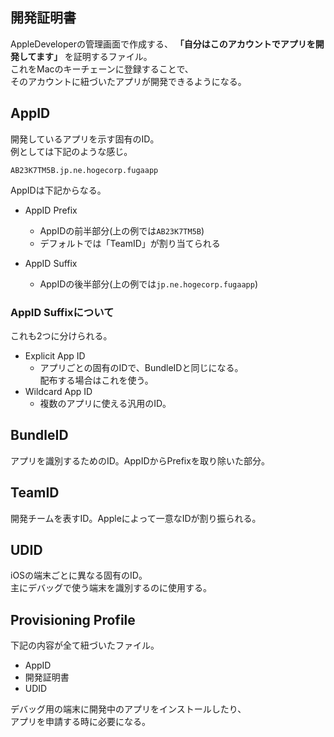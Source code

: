 ## 開発証明書
AppleDeveloperの管理画面で作成する、 **「自分はこのアカウントでアプリを開発してます」** を証明するファイル。  
これをMacのキーチェーンに登録することで、  
そのアカウントに紐づいたアプリが開発できるようになる。

## AppID
開発しているアプリを示す固有のID。  
例としては下記のような感じ。
```
AB23K7TM5B.jp.ne.hogecorp.fugaapp
```

AppIDは下記からなる。

* AppID Prefix
  - AppIDの前半部分(上の例では`AB23K7TM5B`)
  - デフォルトでは「TeamID」が割り当てられる
 
* AppID Suffix
  - AppIDの後半部分(上の例では`jp.ne.hogecorp.fugaapp`)

### AppID Suffixについて
これも2つに分けられる。
* Explicit App ID
  - アプリごとの固有のIDで、BundleIDと同じになる。  
    配布する場合はこれを使う。
* Wildcard App ID
  - 複数のアプリに使える汎用のID。

## BundleID
アプリを識別するためのID。AppIDからPrefixを取り除いた部分。

## TeamID
開発チームを表すID。Appleによって一意なIDが割り振られる。

## UDID
iOSの端末ごとに異なる固有のID。  
主にデバッグで使う端末を識別するのに使用する。

## Provisioning Profile
下記の内容が全て紐づいたファイル。

* AppID
* 開発証明書
* UDID

デバッグ用の端末に開発中のアプリをインストールしたり、  
アプリを申請する時に必要になる。